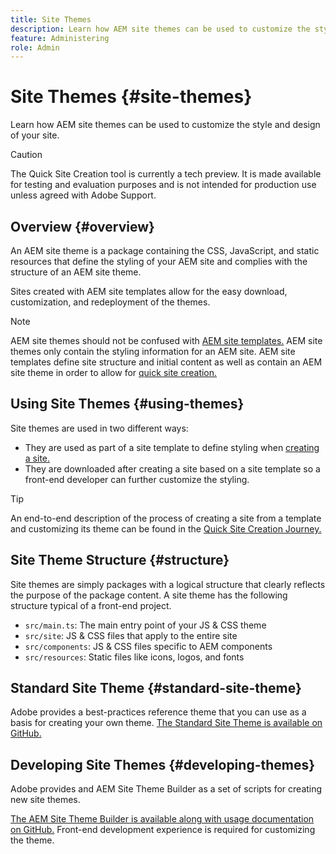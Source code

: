 ```yaml
---
title: Site Themes
description: Learn how AEM site themes can be used to customize the style and design of your site.
feature: Administering
role: Admin
---
```


# Site Themes {#site-themes}

Learn how AEM site themes can be used to customize the style and design of your site.

>[!CAUTION]
>
>The Quick Site Creation tool is currently a tech preview. It is made available for testing and evaluation purposes and is not intended for production use unless agreed with Adobe Support.

## Overview {#overview}

An AEM site theme is a package containing the CSS, JavaScript, and static resources that define the styling of your AEM site and complies with the structure of an AEM site theme.

Sites created with AEM site templates allow for the easy download, customization, and redeployment of the themes.

>[!NOTE]
>
>AEM site themes should not be confused with [AEM site templates.](site-templates.md) AEM site themes only contain the styling information for an AEM site. AEM site templates define site structure and initial content as well as contain an AEM site theme in order to allow for [quick site creation.](create-site.md)

## Using Site Themes {#using-themes}

Site themes are used in two different ways:

* They are used as part of a site template to define styling when [creating a site.](create-site.md)
* They are downloaded after creating a site based on a site template so a front-end developer can further customize the styling.

>[!TIP]
>
>An end-to-end description of the process of creating a site from a template and customizing its theme can be found in the [Quick Site Creation Journey.](/help/journey-sites/quick-site/overview.md)

## Site Theme Structure {#structure}

Site themes are simply packages with a logical structure that clearly reflects the purpose of the package content. A site theme has the following structure typical of a front-end project.

* `src/main.ts`: The main entry point of your JS & CSS theme
* `src/site`: JS & CSS files that apply to the entire site
* `src/components`: JS & CSS files specific to AEM components
* `src/resources`: Static files like icons, logos, and fonts

## Standard Site Theme {#standard-site-theme}

Adobe provides a best-practices reference theme that you can use as a basis for creating your own theme. [The Standard Site Theme is available on GitHub.](https://github.com/adobe/aem-site-template-standard-theme-e2e)

## Developing Site Themes {#developing-themes}

Adobe provides and AEM Site Theme Builder as a set of scripts for creating new site themes.

[The AEM Site Theme Builder is available along with usage documentation on GitHub.](https://github.com/adobe/aem-site-theme-builder) Front-end development experience is required for customizing the theme.
